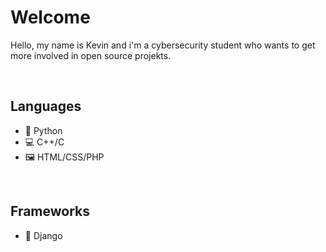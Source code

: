 # Welcome

Hello, my name is Kevin and i'm a cybersecurity student who wants to get more involved in open source projekts.

<br/>

## Languages
* :snake: Python
* :computer: C++/C
* :framed_picture: HTML/CSS/PHP

<br/>

## Frameworks
* :robot: Django